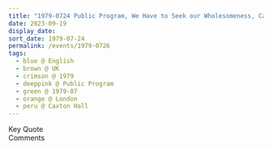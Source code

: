 ```yaml
---
title: "1979-0724 Public Program, We Have to Seek our Wholesomeness, Caxton Hall, 10 Caxton Street, Westminster, London, UK"
date: 2023-09-19
display_date: 
sort_date: 1979-07-24
permalink: /events/1979-0726
tags:
  - blue @ English
  - brown @ UK
  - crimson @ 1979
  - deeppink @ Public Program
  - green @ 1979-07
  - orange @ London
  - peru @ Caxton Hall
---
```


<wave-list>
  <list-title color="green" width="75">Key Quote</list-title>
  <list-item color="BlanchedAlmond"  width="200"></list-item>
  <list-item color="Lavender"></list-item>
  <list-item color="BlanchedAlmond"></list-item>
</wave-list>

<br>

<wave-list>
  <list-title color="green" width="75">Comments</list-title>
  <list-item color="BlanchedAlmond"  width="200"></list-item>
  <list-item color="Lavender"></list-item>
  <list-item color="BlanchedAlmond"></list-item>
</wave-list>